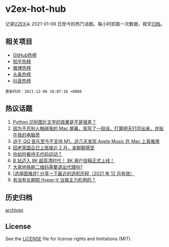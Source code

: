 # v2ex-hot-hub

 记录[V2EX](https://www.v2ex.com/)从 2021-01-06 日至今的热门话题。每小时抓取一次数据，按天[归档](archives)。
 
 ## 相关项目

- [GitHub热榜](https://github.com/snaildev/github-hot-hub)
- [知乎热榜](https://github.com/snaildev/zhihu-hot-hub)
- [微博热榜](https://github.com/snaildev/weibo-hot-hub)
- [头条热榜](https://github.com/snaildev/toutiao-hot-hub)
- [抖音热榜](https://github.com/snaildev/douyin-hot-hub)


 `更新时间：2021-12-06 16:07:18 +0800`

## 热议话题

1. [Python 识别图片文字的效果是不是很差？](https://www.v2ex.com/t/820234)
1. [因为不忍别人触碰我的 Mac 屏幕，我写了一段话，打算明天打印出来，并贴在我的电脑旁](https://www.v2ex.com/t/820231)
1. [迫于 QQ 音乐至今不支持 M1，这几天发现 Apple Music 在 Mac 上真难用](https://www.v2ex.com/t/820232)
1. [回老家国企已上班接近 2 月，来聊聊感受](https://www.v2ex.com/t/820224)
1. [你如何看待无代码运动？](https://www.v2ex.com/t/820257)
1. [B 站迈入 8K 超高清时代！ 8K 用户投稿正式上线！](https://www.v2ex.com/t/820279)
1. [大家地铁刷二维码需要退出代理吗?](https://www.v2ex.com/t/820249)
1. [[选择困难症] 分享一下最近的选机历程（2021 年 12 月有效）](https://www.v2ex.com/t/820202)
1. [有没有长期把 Hyper-V 当做主力机用的？](https://www.v2ex.com/t/820178)

## 历史归档

[archives](archives)

## License

See the [LICENSE](LICENSE) file for license rights and limitations (MIT).
